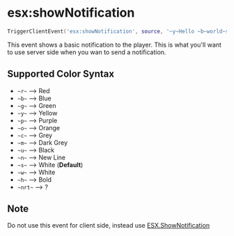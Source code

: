 # esx:showNotification

```lua
TriggerClientEvent('esx:showNotification', source, '~y~Hello ~b~world~s~!')
```

This event shows a basic notification to the player. This is what you'll want to use server side when you wan to send a notification.

## Supported Color Syntax

* `~r~` --> Red
* `~b~` --> Blue
* `~g~` --> Green
* `~y~` --> Yellow
* `~p~` --> Purple
* `~o~` --> Orange
* `~c~` --> Grey
* `~m~` --> Dark Grey
* `~u~` --> Black
* `~n~` --> New Line
* `~s~` --> White (**Default**)
* `~w~` --> White
* `~h~` --> Bold
* `~nrt~` --> ?

## Note

Do not use this event for client side, instead use [ESX.ShowNotification](../functions/shownotification.md)
